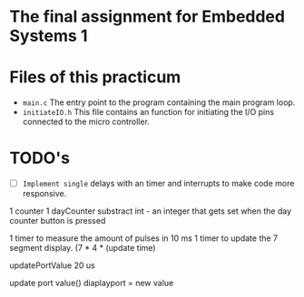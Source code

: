 # The final assignment for Embedded Systems 1

# Files of this practicum
 - `main.c` The entry point to the program containing the main program loop.
 - `initiateIO.h` This file contains an function for initiating the I/O pins connected to the micro controller.
 
# TODO's 
 - [ ] `Implement single` delays with an timer and interrupts to make code more responsive.

1 counter
1 dayCounter substract int - an integer that gets set when the day counter button is pressed

1 timer to measure the amount of pulses in 10 ms
1 timer to update the 7 segment display. (7 * 4 * (update time)

updatePortValue 20 us

update port value()
    diaplayport = new value